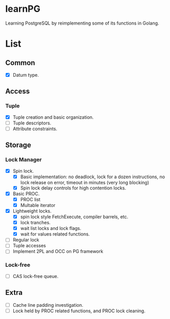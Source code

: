 # learnPG
Learning PostgreSQL by reimplementing some of its functions in Golang.

# List
## Common
- [x] Datum type.

## Access
### Tuple
- [x] Tuple creation and basic organization.
- [ ] Tuple descriptors.
- [ ] Attribute constraints.

## Storage
### Lock Manager
- [x] Spin lock.
  - [x] Basic implementation: no deadlock, lock for a dozen instructions, no lock release on error, timeout in minutes (very long blocking)
  - [x] Spin lock delay controls for high contention locks.
- [x] Basic PROC.
  - [x] PROC list
  - [x] Multable iterator
- [x] Lightweight locks.
  - [x] spin lock style FetchExecute, compiler barrels, etc.
  - [x] lock tranches.
  - [x] wait list locks and lock flags.
  - [x] wait for values related functions.
- [ ] Regular lock
- [ ] Tuple accesses
- [ ] Implement 2PL and OCC on PG framework

### Lock-free
- [ ] CAS lock-free queue.

## Extra
- [ ] Cache line padding investigation.
- [ ] Lock held by PROC related functions, and PROC lock cleaning.
